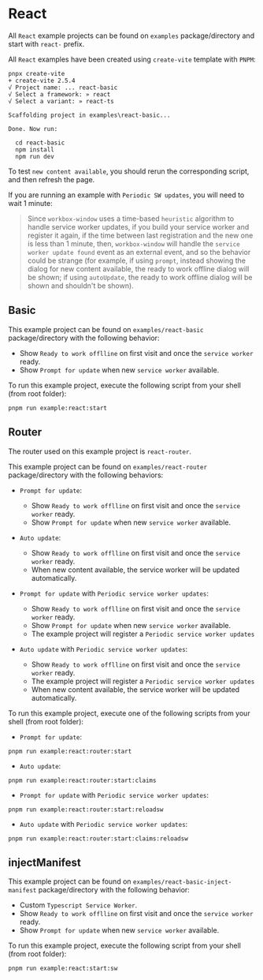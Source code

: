 # React

All `React` example projects can be found on `examples` package/directory and start with `react-` prefix.

All `React` examples have been created using `create-vite` template with `PNPM`:
```shell
pnpx create-vite
+ create-vite 2.5.4
√ Project name: ... react-basic
√ Select a framework: » react
√ Select a variant: » react-ts

Scaffolding project in examples\react-basic...

Done. Now run:

  cd react-basic
  npm install
  npm run dev
```

To test `new content available`, you should rerun the corresponding script, and then refresh the page.

If you are running an example with `Periodic SW updates`, you will need to wait 1 minute:
> Since `workbox-window` uses a time-based `heuristic` algorithm to handle service worker updates, if you
build your service worker and register it again, if the time between last registration and the new one is less than
1 minute, then, `workbox-window` will handle the `service worker update found` event as an external event, and so the
behavior could be strange (for example, if using `prompt`, instead showing the dialog for new content available, the
ready  to work offline dialog will be shown; if using `autoUpdate`, the ready to work offline dialog will be shown and
shouldn't be shown).

## Basic

This example project can be found on `examples/react-basic` package/directory with the following behavior:
- Show `Ready to work offlline` on first visit and once the `service worker` ready.
- Show `Prompt for update` when new `service worker` available.

To run this example project, execute the following script from your shell (from root folder):
```shell
pnpm run example:react:start
```

## Router

The router used on this example project is `react-router`.

This example project can be found on `examples/react-router` package/directory with the following behaviors:
- `Prompt for update`:
    - Show `Ready to work offlline` on first visit and once the `service worker` ready.
    - Show `Prompt for update` when new `service worker` available.

- `Auto update`:
    - Show `Ready to work offlline` on first visit and once the `service worker` ready.
    - When new content available, the service worker will be updated automatically.

- `Prompt for update` with `Periodic service worker updates`:
    - Show `Ready to work offlline` on first visit and once the `service worker` ready.
    - Show `Prompt for update` when new `service worker` available.
    - The example project will register a `Periodic service worker updates`

- `Auto update` with `Periodic service worker updates`:
    - Show `Ready to work offlline` on first visit and once the `service worker` ready.
    - The example project will register a `Periodic service worker updates`
    - When new content available, the service worker will be updated automatically.

To run this example project, execute one of the following scripts from your shell (from root folder):
- `Prompt for update`:
```shell
pnpm run example:react:router:start
```

- `Auto update`:
```shell
pnpm run example:react:router:start:claims
```

- `Prompt for update` with `Periodic service worker updates`:
```shell
pnpm run example:react:router:start:reloadsw
```

- `Auto update` with `Periodic service worker updates`:
```shell
pnpm run example:react:router:start:claims:reloadsw
```

## injectManifest

This example project can be found on `examples/react-basic-inject-manifest` package/directory with the following behavior:
- Custom `Typescript Service Worker`.
- Show `Ready to work offlline` on first visit and once the `service worker` ready.
- Show `Prompt for update` when new `service worker` available.

To run this example project, execute the following script from your shell (from root folder):
```shell
pnpm run example:react:start:sw
```

